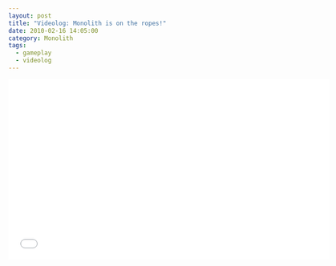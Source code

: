 ```yaml
---
layout: post
title: "Videolog: Monolith is on the ropes!"
date: 2010-02-16 14:05:00
category: Monolith
tags:
  - gameplay
  - videolog
---
```


<iframe width="640" height="360" src="//www.youtube.com/embed/Z8Rw67Rc1Qc?rel=0" frameborder="0" allowfullscreen></iframe>
